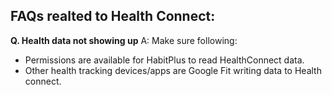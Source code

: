 ## FAQs realted to Health Connect:

**Q. Health data not showing up**
A: Make sure following:
* Permissions are available for HabitPlus to read HealthConnect data.
* Other health tracking devices/apps are Google Fit writing data to Health connect.